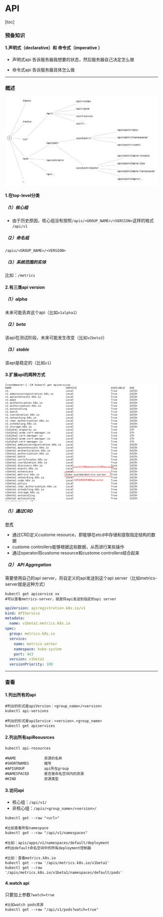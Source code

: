 # API

[toc]

### 预备知识

#### 1.声明式（declarative）和 命令式（imperative ）
* 声明式api
告诉服务器我想要的状态，然后服务器自己决定怎么做

* 命令式api
告诉服务器具体怎么做

***

### 概述

![](./imgs/api_01.png)

#### 1.在top-level分类

##### （1）核心组
* 由于历史原因，核心组没有按照`/apis/<GROUP_NAME>/<VERSION>`这样的格式
`/api/v1`

##### （2）命名组
`/apis/<GROUP_NAME>/<VERSION>`

##### （3）系统范围的实体
比如：`/metrics`


#### 2.有三类api version

##### （1）alpha
未来可能丢弃这个api（比如`v1alpha1`）

##### （2）beta
该api在测试阶段，未来可能发生改变（比如`v2beta3`）

##### （3）stable
该api是稳定的（比如`v1`）

#### 3.扩展api的两种方式

![](./imgs/api_02.png)

##### （1）通过CRD
[参考](https://kubernetes.io/docs/concepts/extend-kubernetes/api-extension/custom-resources/)
* 通过CRD定义custome resource，即能够在etcd中存储和提取指定结构的数据
* custome controllers能够根据这些数据，从而进行某些操作
* 通过operator将custome resource和custome controllers结合起来

##### （2） API Aggregation
需要使用自己的api server，将自定义的api发送到这个api server（比如metrics-server就是这种方式）
```shell
kubectl get apiservice xx
#可以查看metrics-server，就是将api发送到指定的api server
```
```yaml
apiVersion: apiregistration.k8s.io/v1
kind: APIService
metadata:
  name: v1beta1.metrics.k8s.io
spec:
  group: metrics.k8s.io
  service:
    name: metrics-server
    namespace: kube-system
    port: 443
  version: v1beta1
  versionPriority: 100
```

***

### 查看

#### 1.列出所有的api
```shell
#列出的形式是apiVersion：<group_name>/<version>
kubectl api-versions

#列出的形式是apiService：<version>.<group_name>
kubectl get apiservices
```

#### 2.列出所有apiReousrces
```shell
kubectl api-resources

#NAME             资源的名称                              
#SHORTNAMES       缩写
#APIGROUP         api所在group             
#NAMESPACED       是否是命名空间内的资源
#KIND             资源类型
```

#### 3.访问api
* 核心组：`/api/v1/`
* 非核心组：`/apis/<group_name>/<version>/`
```shell
kubectl get --raw "<url>"

#比如查看所有namespace
kubectl get --raw "/api/v1/namespaces"

#比如：apis/apps/v1/namespaces/default/deployment
#列出default命名空间中的所有deployment控制器

#比如：查看metrics.k8s.io
kubectl get --raw '/apis/metrics.k8s.io/v1beta1'
kubectl get --raw '/apis/metrics.k8s.io/v1beta1/namespaces/default/pods'
```

#### 4.watch api
只要加上参数`?watch=true`
```shell
#比如watch pods资源
kubectl get --raw "/api/v1/pods?watch=true"
```
